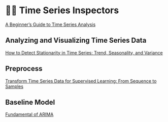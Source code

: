 # 🕵️‍♂️ Time Series Inspectors
[A Beginner’s Guide to Time Series Analysis](https://medium.com/@injure21/a-beginners-guide-to-time-series-analysis-9f68a8078233)

## Analyzing and Visualizing Time Series Data
[How to Detect Stationarity in Time Series: Trend, Seasonality, and Variance](https://medium.com/@injure21/how-to-detect-stationarity-in-time-series-trend-seasonality-and-variance-66c37d71b9a4)

## Preprocess
[Transform Time Series Data for Supervised Learning: From Sequence to Samples](https://medium.com/@injure21/transform-time-series-data-for-supervised-learning-from-sequence-to-samples-a7b12306b077)


## Baseline Model

[Fundamental of ARIMA](https://medium.com/@injure21/arima-for-anomaly-detection-85bfdef5d585)


